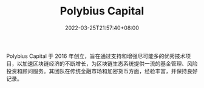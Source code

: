 ﻿---
weight: 
title: "Polybius Capital"
description: "Polybius Capital 于 2016 年创立，旨在通过支持和增强尽可能多的优秀技术项目，以加速区块链经济的不断增长，为区块链生态系统提供一流的基金管理、风险投资和顾问服务"
date: 2022-03-25T21:57:40+08:00
lastmod: 2022-03-25T16:45:40+08:00
draft: false
authors: ["Metabd"]
featuredImage: "polybius-capital.jpg"
link: ""
tags: ["投资机构","Polybius Capital"]
categories: ["navigation"]
navigation: ["投资机构"]
lightgallery: true
toc: true
pinned: false
recommend: false
recommend1: false
---
Polybius Capital 于 2016 年创立，旨在通过支持和增强尽可能多的优秀技术项目，以加速区块链经济的不断增长，为区块链生态系统提供一流的基金管理、风险投资和顾问服务。其团队在传统金融市场和加密货币方面，经验丰富，并保持良好记录。
